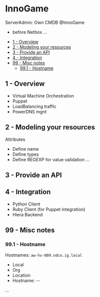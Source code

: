 # InnoGame

ServerAdmin: Own CMDB @InnoGame
- before Netbox ...


<!-- MarkdownTOC -->

- [1 - Overview](#1---overview)
- [2 - Modeling your resources](#2---modeling-your-resources)
- [3 - Provide an API](#3---provide-an-api)
- [4 - Integration](#4---integration)
- [99 - Misc notes](#99---misc-notes)
  - [99.1 - Hostname](#991---hostname)

<!-- /MarkdownTOC -->




## 1 - Overview

* Virtual Machine Orchestration
* Puppet
* LoadBalancing traffic
* PowerDNS mgnt


## 2 - Modeling your resources

Attributes
* Define name
* Define types
* Define REGEXP for value validation ...


## 3 - Provide an API


## 4 - Integration

* Python Client
* Ruby Client (for Puppet integration)
* Hiera Backend




## 99 - Misc notes

### 99.1 - Hostname

Hostnames: `aw-hv-009.ndco.ig.local`
- Local
- Org
- Location
- Hostname: <project>-<Role>-<ID>

...
